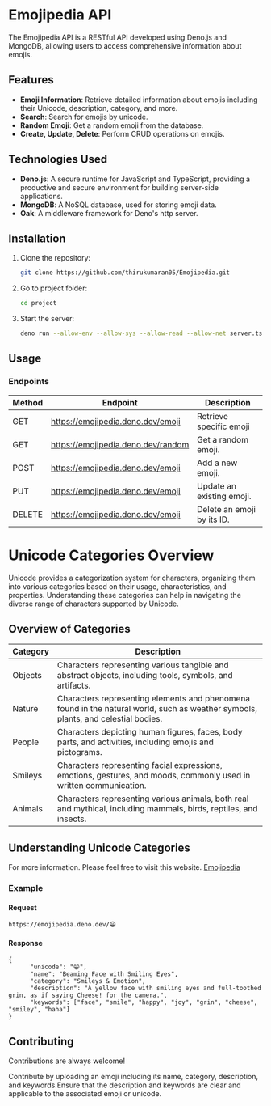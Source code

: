 
# Emojipedia API

The Emojipedia API is a RESTful API developed using Deno.js and MongoDB, allowing users to access comprehensive information about emojis.

## Features

- **Emoji Information**: Retrieve detailed information about emojis including their Unicode, description, category, and more.
- **Search**: Search for emojis by unicode.
- **Random Emoji**: Get a random emoji from the database.
- **Create, Update, Delete**: Perform CRUD operations on emojis.

## Technologies Used

- **Deno.js**: A secure runtime for JavaScript and TypeScript, providing a productive and secure environment for building server-side applications.
- **MongoDB**: A NoSQL database, used for storing emoji data.
- **Oak**: A middleware framework for Deno's http server.

## Installation

1. Clone the repository:

    ```bash
    git clone https://github.com/thirukumaran05/Emojipedia.git
    ```
    
2. Go to project folder:

    ```bash
    cd project
    ```

3. Start the server:

    ```bash
    deno run --allow-env --allow-sys --allow-read --allow-net server.ts
    ```

## Usage

### Endpoints

| Method | Endpoint                                         | Description                           |
| ------ | ------------------------------------------------ | ------------------------------------- |
| GET    | https://emojipedia.deno.dev/emoji                | Retrieve specific emoji               |
| GET    | https://emojipedia.deno.dev/random               | Get a random emoji.                   |
| POST   | https://emojipedia.deno.dev/emoji                | Add a new emoji.                      |
| PUT    | https://emojipedia.deno.dev/emoji                | Update an existing emoji.             |
| DELETE | https://emojipedia.deno.dev/emoji                | Delete an emoji by its ID.            |

# Unicode Categories Overview

Unicode provides a categorization system for characters, organizing them into various categories based on their usage, characteristics, and properties. Understanding these categories can help in navigating the diverse range of characters supported by Unicode.

## Overview of Categories

| Category  | Description                                                                                         |
|-----------|-----------------------------------------------------------------------------------------------------|
| Objects   | Characters representing various tangible and abstract objects, including tools, symbols, and artifacts. |
| Nature    | Characters representing elements and phenomena found in the natural world, such as weather symbols, plants, and celestial bodies. |
| People    | Characters depicting human figures, faces, body parts, and activities, including emojis and pictograms. |
| Smileys   | Characters representing facial expressions, emotions, gestures, and moods, commonly used in written communication. |
| Animals   | Characters representing various animals, both real and mythical, including mammals, birds, reptiles, and insects. |

## Understanding Unicode Categories

For more information. Please feel free to visit this website. [Emojipedia](https://emojipedia.org/)

### Example

#### Request
```bash
https://emojipedia.deno.dev/😁
```

#### Response
```http
{
      "unicode": "😁",
      "name": "Beaming Face with Smiling Eyes",
      "category": "Smileys & Emotion",
      "description": "A yellow face with smiling eyes and full-toothed grin, as if saying Cheese! for the camera.",
      "keywords": ["face", "smile", "happy", "joy", "grin", "cheese", "smiley", "haha"]
}

```

## Contributing

Contributions are always welcome!

Contribute by uploading an emoji including its name, category, description, and keywords.Ensure that the description and keywords are clear and applicable to the associated emoji or unicode.

